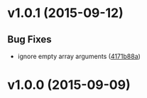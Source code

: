 # v1.0.1 (2015-09-12)


## Bug Fixes

- ignore empty array arguments
  ([4171b88a](https://github.com/CyclicMaterials/util-combine-class-names/commits/4171b88a980c4ebfb9d12a72ec0c4e562e7a2980))


# v1.0.0 (2015-09-09)


